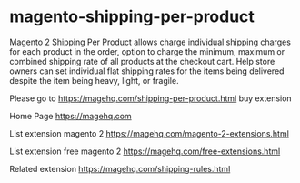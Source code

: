 # magento-shipping-per-product
Magento 2 Shipping Per Product allows charge individual shipping charges for each product in the order, option to charge the minimum, maximum or combined shipping rate of all products at the checkout cart. Help store owners can set individual flat shipping rates for the items being delivered despite the item being heavy, light, or fragile.

Please go to https://magehq.com/shipping-per-product.html buy extension

Home Page https://magehq.com

List extension magento 2 https://magehq.com/magento-2-extensions.html

List extension free magento 2 https://magehq.com/free-extensions.html

Related extension https://magehq.com/shipping-rules.html
